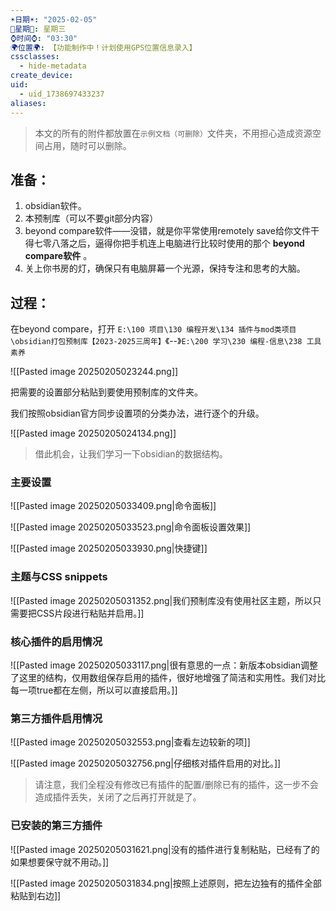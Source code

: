 ```yaml
---
☀️日期☀️: "2025-02-05"
📆星期📆: 星期三
⌚️时间⌚️: "03:30"
🌍位置🌍: 【功能制作中！计划使用GPS位置信息录入】
cssclasses:
  - hide-metadata
create_device: 
uid:
  - uid_1738697433237
aliases:
---
```


> 本文的所有的附件都放置在`示例文档（可删除）`文件夹，不用担心造成资源空间占用，随时可以删除。
## 准备：

1. obsidian软件。
2. 本预制库（可以不要git部分内容）
3. beyond compare软件——没错，就是你平常使用remotely save给你文件干得七零八落之后，逼得你把手机连上电脑进行比较时使用的那个 **beyond compare软件** 。
4. 关上你书房的灯，确保只有电脑屏幕一个光源，保持专注和思考的大脑。

## 过程： 


在beyond compare，打开 `E:\100 项目\130 编程开发\134 插件与mod类项目\obsidian打包预制库【2023-2025三周年】`《--》`E:\200 学习\230 编程-信息\238 工具素养`

![[Pasted image 20250205023244.png]]

把需要的设置部分粘贴到要使用预制库的文件夹。

我们按照obsidian官方同步设置项的分类办法，进行逐个的升级。

![[Pasted image 20250205024134.png]]

> 借此机会，让我们学习一下obsidian的数据结构。
### 主要设置

![[Pasted image 20250205033409.png|命令面板]]

![[Pasted image 20250205033523.png|命令面板设置效果]]

![[Pasted image 20250205033930.png|快捷键]]

### 主题与CSS snippets

![[Pasted image 20250205031352.png|我们预制库没有使用社区主题，所以只需要把CSS片段进行粘贴并启用。]]

### 核心插件的启用情况

![[Pasted image 20250205033117.png|很有意思的一点：新版本obsidian调整了这里的结构，仅用数组保存启用的插件，很好地增强了简洁和实用性。我们对比每一项true都在左侧，所以可以直接启用。]]
### 第三方插件启用情况

![[Pasted image 20250205032553.png|查看左边较新的项]]

![[Pasted image 20250205032756.png|仔细核对插件启用的对比。]]

> 请注意，我们全程没有修改已有插件的配置/删除已有的插件，这一步不会造成插件丢失，关闭了之后再打开就是了。

### 已安装的第三方插件

![[Pasted image 20250205031621.png|没有的插件进行复制粘贴，已经有了的如果想要保守就不用动。]]

![[Pasted image 20250205031834.png|按照上述原则，把左边独有的插件全部粘贴到右边]]